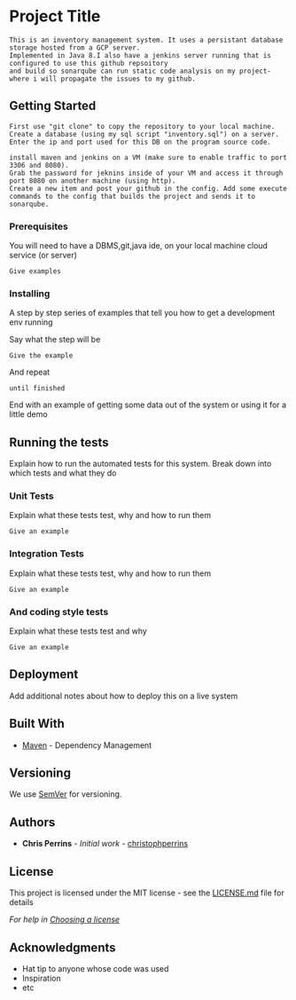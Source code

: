 # Project Title

```
This is an inventory management system. It uses a persistant database storage hosted from a GCP server.
Implemented in Java 8.I also have a jenkins server running that is configured to use this github repsoitory
and build so sonarqube can run static code analysis on my project- where i will propagate the issues to my github.
```

## Getting Started

```
First use "git clone" to copy the repository to your local machine.
Create a database (using my sql script "inventory.sql") on a server.
Enter the ip and port used for this DB on the program source code.

install maven and jenkins on a VM (make sure to enable traffic to port 3306 and 8080).
Grab the password for jeknins inside of your VM and access it through port 8080 on another machine (using http).
Create a new item and post your github in the config. Add some execute commands to the config that builds the project and sends it to sonarqube.
```

### Prerequisites

You will need to have a DBMS,git,java ide, on your local machine cloud service (or server)

```
Give examples
```

### Installing

A step by step series of examples that tell you how to get a development env running

Say what the step will be

```
Give the example
```

And repeat

```
until finished
```

End with an example of getting some data out of the system or using it for a little demo

## Running the tests

Explain how to run the automated tests for this system. Break down into which tests and what they do

### Unit Tests 

Explain what these tests test, why and how to run them

```
Give an example
```

### Integration Tests 
Explain what these tests test, why and how to run them

```
Give an example
```

### And coding style tests

Explain what these tests test and why

```
Give an example
```

## Deployment

Add additional notes about how to deploy this on a live system

## Built With

* [Maven](https://maven.apache.org/) - Dependency Management

## Versioning

We use [SemVer](http://semver.org/) for versioning.

## Authors

* **Chris Perrins** - *Initial work* - [christophperrins](https://github.com/christophperrins)

## License

This project is licensed under the MIT license - see the [LICENSE.md](LICENSE.md) file for details 

*For help in [Choosing a license](https://choosealicense.com/)*

## Acknowledgments

* Hat tip to anyone whose code was used
* Inspiration
* etc
